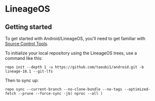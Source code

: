 LineageOS
===========

Getting started
---------------

To get started with Android/LineageOS, you'll need to get familiar with [Source Control Tools](https://source.android.com/setup/develop).

To initialize your local repository using the LineageOS trees, use a command like this:
```
repo init --depth 1 -u https://github.com/taoubi1/android.git -b lineage-18.1 --git-lfs
```
Then to sync up:
```
repo sync --current-branch --no-clone-bundle --no-tags --optimized-fetch --prune --force-sync -j$( nproc --all )
```
